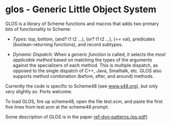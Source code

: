 # glos - Generic Little Object System

GLOS is a library of Scheme functions and macros that adds two primary
bits of functionality to Scheme:  

* *Types*:  top, bottom, (and? t1 t2 ...), (or? t1 t2 ...), 
(== val), predicates (boolean-returning functions), and record
subtypes. 

* *Dynamic Dispatch*:  When a *generic function* is called, it
selects the _most applicable method_ based on matching the types
of the arguments against the specializers of each method.  This is
multiple dispatch, as opposed to the single dispatch of C++, Java,
Smalltalk, etc.  GLOS also supports method combination (before, after,
and around) methods.


Currently the code is specific to Scheme48 (see <a
href="http://www.s48.org/">www.s48.org</a>), but only very slightly so.
Ports welcome.

To load GLOS, fire up scheme48, open the file test.scm, and paste the
first five lines from test.scm at the scheme48 prompt.

Some description of GLOS is in the paper [ref-dyn-patterns.{ps,pdf}](/ref-dyn-patters.pdf)
